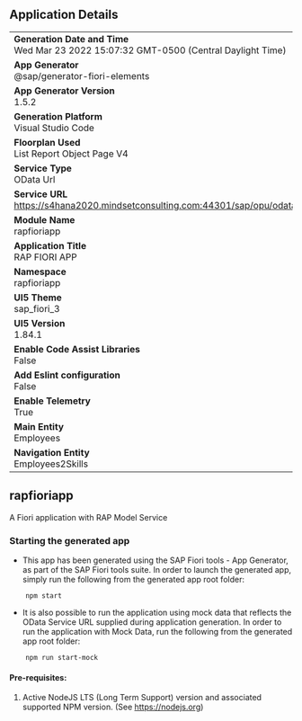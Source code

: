 ## Application Details
|               |
| ------------- |
|**Generation Date and Time**<br>Wed Mar 23 2022 15:07:32 GMT-0500 (Central Daylight Time)|
|**App Generator**<br>@sap/generator-fiori-elements|
|**App Generator Version**<br>1.5.2|
|**Generation Platform**<br>Visual Studio Code|
|**Floorplan Used**<br>List Report Object Page V4|
|**Service Type**<br>OData Url|
|**Service URL**<br>https://s4hana2020.mindsetconsulting.com:44301/sap/opu/odata4/sap/zui_c_employee_m_001/srvd/sap/zui_c_employee_m_001/0001/
|**Module Name**<br>rapfioriapp|
|**Application Title**<br>RAP FIORI APP|
|**Namespace**<br>rapfioriapp|
|**UI5 Theme**<br>sap_fiori_3|
|**UI5 Version**<br>1.84.1|
|**Enable Code Assist Libraries**<br>False|
|**Add Eslint configuration**<br>False|
|**Enable Telemetry**<br>True|
|**Main Entity**<br>Employees|
|**Navigation Entity**<br>Employees2Skills|

## rapfioriapp

A Fiori application with RAP Model Service

### Starting the generated app

-   This app has been generated using the SAP Fiori tools - App Generator, as part of the SAP Fiori tools suite.  In order to launch the generated app, simply run the following from the generated app root folder:

```
    npm start
```

- It is also possible to run the application using mock data that reflects the OData Service URL supplied during application generation.  In order to run the application with Mock Data, run the following from the generated app root folder:

```
    npm run start-mock
```

#### Pre-requisites:

1. Active NodeJS LTS (Long Term Support) version and associated supported NPM version.  (See https://nodejs.org)


